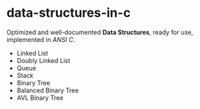 # data-structures-in-c
Optimized and well-documented **Data Structures**, ready for use, implemented in *ANSI C*.

- Linked List
- Doubly Linked List
- Queue
- Stack
- Binary Tree
- Balanced Binary Tree
- AVL Binary Tree
